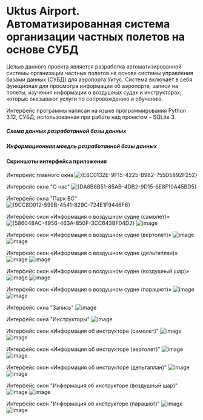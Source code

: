 # Uktus Airport. Автоматизированная система организации частных полетов на основе СУБД

Целью данного проекта является разработка автоматизированной системы организации частных полетов на основе системы управления базами данных (СУБД) для аэропорта Уктус. Система включает в себя функционал для 
просмотра информации об аэропорте, записи на полеты, изучения информации о воздушных судах и инструкторах, которые оказывают услуги по сопровождению и обучению.

Интерфейс программы написан на языке программирования Python 3.12, СУБД, использованная при работе над проектом – SQLite 3.

##### Схема данных разработанной базы данных

##### Информационная моедль разработанной базы данных

#### Скриншоты интерфейса приложения

Интерфейс главного окна
![{E6C0132E-9F15-4225-B982-755D5892F252}](https://github.com/user-attachments/assets/c0c34be9-18be-4869-b662-f207aa86fbfe)

Интерфейс окна "О нас"
![{DA8B6B51-85AB-4DB2-9D15-6E8F10A45BD5}](https://github.com/user-attachments/assets/46eeae8e-692a-4495-a206-8fa37b155cb8)

Интерфейс окна "Парк ВС"
![{9CC8D012-599B-4541-829C-724E1F9446F6}](https://github.com/user-attachments/assets/cd423ebc-3ba1-421b-abb0-f5aa0d5d61d9)

Интерфейс окон «Информация о воздушном судне (самолет)»
![{586048AC-4956-463A-850F-3CC643BF04D2}](https://github.com/user-attachments/assets/8d828850-e241-4e26-9e8b-50e47fda4440)
![image](https://github.com/user-attachments/assets/3ee6f223-5f13-46d5-8c91-f5299519f42e)

Интерфейс окон «Информация о воздушном судне (вертолет)»
![image](https://github.com/user-attachments/assets/c06b2233-db31-46a5-b0dc-456e1b5c3762)
![image](https://github.com/user-attachments/assets/3600824b-9d9d-4ab4-a0b4-fa8ddd05f659)

Интерфейс окон «Информация о воздушном судне (дельтаплан)»
![image](https://github.com/user-attachments/assets/6e384993-f0eb-4894-8a40-e6469c6f852c)
![image](https://github.com/user-attachments/assets/9991b819-da2d-4800-853e-1560720fd341)

Интерфейс окон «Информация о воздушном судне (воздушный шар)»
![image](https://github.com/user-attachments/assets/03fcf396-5a95-4200-a332-ae8d9434d362)
![image](https://github.com/user-attachments/assets/304a2119-9b7b-4e03-a358-84218e73495b)

Интерфейс окон «Информация о воздушном судне (парашют)»
![image](https://github.com/user-attachments/assets/8144ae84-504c-4c53-86b4-9705fff3641d)
![image](https://github.com/user-attachments/assets/8c99dd52-3da0-44b0-9aba-d24fcda6046a)

Интерфейс окна "Запись"
![image](https://github.com/user-attachments/assets/5a270c25-fe76-41f2-96cf-9327e40c2cbf)

Интерфейс окна "Инструкторы"
![image](https://github.com/user-attachments/assets/95ee7629-b885-4635-aefe-f3654ad53dd2)

Интерфейс окон «Информация об инструкторе (самолет)"
![image](https://github.com/user-attachments/assets/8af46409-83f8-401d-b6c2-92bfa82d444d)
![image](https://github.com/user-attachments/assets/a2a32acd-bd39-42f2-9619-5c883e6eac2a)

Интерфейс окон «Информация об инструкторе (вертолет)"
![image](https://github.com/user-attachments/assets/a38aca11-9eb2-4480-8dd6-5be847541c34)
![image](https://github.com/user-attachments/assets/5ade757c-f30e-4dd1-a6ee-2f2b965e31b3)

Интерфейс окон «Информация об инструкторе (дельтаплан)"
![image](https://github.com/user-attachments/assets/c61f8843-b720-4f00-9fe2-92402c678095)
![image](https://github.com/user-attachments/assets/7cb7a4ec-c41a-4c31-a4f8-35402e8fcbeb)

Интерфейс окон "Информация об инструкторе (воздушный шар)"
![image](https://github.com/user-attachments/assets/57ac74af-2fb6-4e63-9de2-4c2f8a266f1b)
![image](https://github.com/user-attachments/assets/c54d79eb-fc5e-476b-9c5c-6cc9cfd0133b)

Интерфейс окон "Информация об инструкторе (парашют)"
![image](https://github.com/user-attachments/assets/c44e9526-59de-4683-83e4-0b7cda69db98)
![image](https://github.com/user-attachments/assets/046600d6-4a4e-4c1d-92b7-5a2e6bb63ed0)


